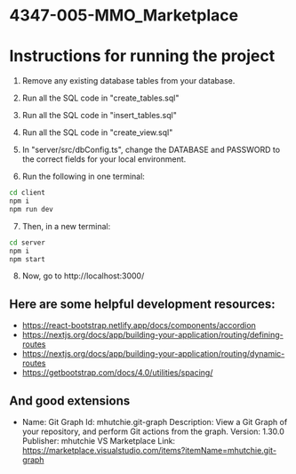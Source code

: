 # 4347-005-MMO_Marketplace

# Instructions for running the project

1. Remove any existing database tables from your database.
2. Run all the SQL code in "create_tables.sql"
3. Run all the SQL code in "insert_tables.sql"
4. Run all the SQL code in "create_view.sql"

5. In "server/src/dbConfig.ts", change the DATABASE and PASSWORD to the correct fields for your local environment.

6. Run the following in one terminal:
```bash
cd client
npm i
npm run dev
```

7. Then, in a new terminal:
```bash
cd server
npm i
npm start
```

8. Now, go to http://localhost:3000/


## Here are some helpful development resources:
- https://react-bootstrap.netlify.app/docs/components/accordion
- https://nextjs.org/docs/app/building-your-application/routing/defining-routes
- https://nextjs.org/docs/app/building-your-application/routing/dynamic-routes
- https://getbootstrap.com/docs/4.0/utilities/spacing/

## And good extensions
- Name: Git Graph
Id: mhutchie.git-graph
Description: View a Git Graph of your repository, and perform Git actions from the graph.
Version: 1.30.0
Publisher: mhutchie
VS Marketplace Link: https://marketplace.visualstudio.com/items?itemName=mhutchie.git-graph
